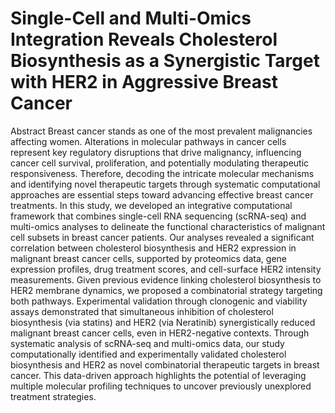 # Single-Cell and Multi-Omics Integration Reveals Cholesterol Biosynthesis as a Synergistic Target with HER2 in Aggressive Breast Cancer
Abstract
Breast cancer stands as one of the most prevalent malignancies affecting women. Alterations in molecular pathways in cancer cells represent key regulatory disruptions that drive malignancy, influencing cancer cell survival, proliferation, and potentially modulating therapeutic responsiveness. Therefore, decoding the intricate molecular mechanisms and identifying novel therapeutic targets through systematic computational approaches are essential steps toward advancing effective breast cancer treatments. In this study, we developed an integrative computational framework that combines single-cell RNA sequencing (scRNA-seq) and multi-omics analyses to delineate the functional characteristics of malignant cell subsets in breast cancer patients. Our analyses revealed a significant correlation between cholesterol biosynthesis and HER2 expression in malignant breast cancer cells, supported by proteomics data, gene expression profiles, drug treatment scores, and cell-surface HER2 intensity measurements. Given previous evidence linking cholesterol biosynthesis to HER2 membrane dynamics, we proposed a combinatorial strategy targeting both pathways. Experimental validation through clonogenic and viability assays demonstrated that simultaneous inhibition of cholesterol biosynthesis (via statins) and HER2 (via Neratinib) synergistically reduced malignant breast cancer cells, even in HER2-negative contexts. Through systematic analysis of scRNA-seq and multi-omics data, our study computationally identified and experimentally validated cholesterol biosynthesis and HER2 as novel combinatorial therapeutic targets in breast cancer. This data-driven approach highlights the potential of leveraging multiple molecular profiling techniques to uncover previously unexplored treatment strategies.
